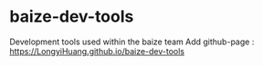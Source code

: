 # baize-dev-tools
Development tools used within the baize team
Add github-page : https://LongyiHuang.github.io/baize-dev-tools
